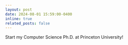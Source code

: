 ```yaml
---
layout: post
date: 2024-08-01 15:59:00-0400
inline: true
related_posts: false
---
```


Start my Computer Science Ph.D. at Princeton University!
